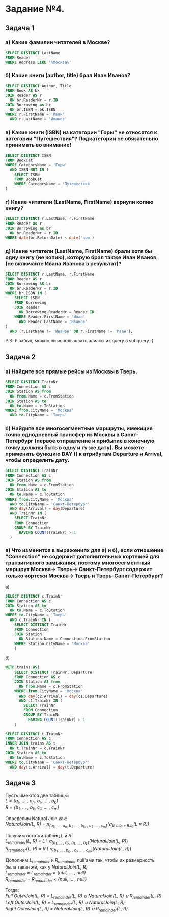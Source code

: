 
# Задание №4.
## Задача 1

### а) **Какие фамилии читателей в Москве?**
```sql
SELECT DISTINCT LastName 
FROM Reader
WHERE Address LIKE '%Москва%'
```
### б) **Какие книги (author, title) брал Иван Иванов?**
```sql
SELECT DISTINCT Author, Title 
FROM Book AS bk
JOIN Reader AS r
  ON br.ReaderNr = r.ID
JOIN Borrowing as br
  ON br.ISBN = bk.ISBN
WHERE r.FirstName = 'Иван'
  AND r.LastName = 'Иванов'
```
### в) **Какие книги (ISBN) из категории "Горы" не относятся к категории "Путешествия"? Подкатегории не обязательно принимать во внимание!**
```sql
SELECT DISTINCT ISBN
FROM BookCat
WHERE CategoryName = 'Горы'
  AND ISBN NOT IN (
    SELECT ISBN
    FROM BookCat
    WHERE CategoryName = 'Путешествия'
)
```

### г) **Какие читатели (LastName, FirstName) вернули копию книгу?**
```sql
SELECT DISTINCT r.LastName, r.FirstName 
FROM Reader as r
JOIN Borrowing as br
  ON br.ReaderNr = r.ID
WHERE date(br.ReturnDate) < date('now')
```

### д) **Какие читатели (LastName, FirstName) брали хотя бы одну книгу (не копию), которую брал также Иван Иванов (не включайте Ивана Иванова в результат)?**

```sql
SELECT DISTINCT r.LastName, r.FirstName
FROM Reader AS r
JOIN Borrowing AS br 
  ON br.ReaderNr = r.ID
WHERE br.ISBN IN (
    SELECT ISBN
    FROM Borrowing
    JOIN Reader 
      ON Borrowing.ReaderNr = Reader.ID
    WHERE Reader.FirstName = 'Иван'
      AND Reader.LastName = 'Иванов'
) 
  AND (r.LastName != 'Иванов' OR r.FirstName != 'Иван');
```
P.S. 
Я забыл, можно ли использовать алиасы из query в subquery :(



## Задача 2
### а) **Найдите все прямые рейсы из Москвы в Тверь.**
```sql
SELECT DISTINCT TrainNr 
FROM Connection AS c
JOIN Station AS from
  ON from.Name = c.FromStation
JOIN Station AS to
  ON to.Name = c.ToStation
WHERE from.CityName = 'Москва' 
  AND to.CityName = 'Тверь'
```

### б) **Найдите все многосегментные маршруты, имеющие точно однодневный трансфер из Москвы в Санкт-Петербург (первое отправление и прибытие в конечную точку должны быть в одну и ту же дату). Вы можете применить функцию DAY () к атрибутам Departure и Arrival, чтобы определить дату.**
```sql
SELECT DISTINCT TrainNr 
FROM Connection AS c
JOIN Station AS from 
  ON from.Name = c.FromStation
JOIN Station AS to 
  ON to.Name = c.ToStation
WHERE from.CityName = 'Москва' 
  AND to.CityName = 'Санкт-Петербург' 
  AND day(Arrival) = day(Departure)
  AND TrainNr IN (
    SELECT TrainNr
    FROM Connection
    GROUP BY TrainNr
      HAVING COUNT(TrainNr) > 1
  )
```

### в) **Что изменится в выражениях для а) и б), если отношение "Connection" не содержит дополнительных кортежей для транзитивного замыкания, поэтому многосегментный маршрут Москва-> Тверь-> Санкт-Петербург содержит только кортежи Москва-> Тверь и Тверь-Санкт-Петербург?**
а)
```sql
SELECT DISTINCT c.TrainNr
FROM Connection AS c
JOIN Station AS to 
  ON to.Name = c.ToStation
WHERE to.CityName = 'Тверь'
  AND c.TrainNr IN (
	SELECT DISTINCT TrainNr 
	FROM Connection
	JOIN Station
	  ON Station.Name = Connection.FromStation
	WHERE Station.CityName = 'Москва' 
	)
```
б)
```sql
WITH trains AS(
	SELECT DISTINCT TrainNr, Departure 
	FROM Connection AS c
	JOIN Station AS from
	  ON from.Name = c.FromStation
	WHERE from.CityName = 'Москва' 
	  AND day(с2.Arrival) = day(с1.Departure)
	  AND с1.TrainNr IN (
		SELECT TrainNr
		FROM Connection
		GROUP BY TrainNr
		  HAVING COUNT(TrainNr) > 1
	)
	  
SELECT DISTINCT t.TrainNr
FROM Connection AS c
INNER JOIN trains AS t
  ON t.TrainNr = c.TrainNr
JOIN Station AS to 
  ON to.Name = c.ToStation
WHERE to.CityName = 'Санкт-Петербург' 
  AND day(c.Arrival) = day(t.Departure)
```

## Задача 3
Пусть имеются две таблицы: \
 *L = {a<sub>1</sub>, ... , a<sub>n</sub>, b<sub>1</sub>, ... , b<sub>k</sub>}* \
 *R = {b<sub>1</sub>, ... , b<sub>k</sub>, c<sub>1</sub>, ... , c<sub>m</sub>}* 

Определим Natural Join как: \
*NaturalJoin(L, R) = 𝜋<sub>{a<sub>1</sub>, ... , a<sub>n</sub>,  b<sub>1</sub>, ... , b<sub>k</sub>, , c<sub>1</sub>, ... , c<sub>m</sub>}</sub>(𝜎<sub>∀i L.b<sub>i</sub> = R.b<sub>i</sub></sub>(L × R))*

Получим остатки таблиц *L* и *R*: \
*L<sub>remainder</sub>(L, R) = L \ 𝜋<sub>{a<sub>1</sub>, ... , a<sub>n</sub>,  b<sub>1</sub>, ... , b<sub>k</sub>}</sub>(NaturalJoin(L, R)*) \
*R<sub>remainder</sub>(L, R) = R \ 𝜋<sub>{b<sub>1</sub>, ... , b<sub>k</sub>, , c<sub>1</sub>, ... , c<sub>m</sub>}</sub>(NaturalJoin(L, R)*) 

Дополним *L<sub>remainder</sub>* и *R<sub>remainder</sub>* null'ами так, чтобы их размерность была такая же, как у *NaturalJoin(L, R)* \
*L<sub>remainder</sub> = L<sub>remainder</sub> × {null, ... , null}* \
*R<sub>remainder</sub> = R<sub>remainder</sub> × {null, ... , null}*


Тогда: \
*Full OuterJoin(L, R) =  L<sub>remainder</sub>(L, R) ∪ NaturalJoin(L, R) ∪ R<sub>remainder</sub>(L, R)* \
*Left OuterJoin(L, R) =  L<sub>remainder</sub>(L, R) ∪ NaturalJoin(L, R)* \
*Right OuterJoin(L, R) = NaturalJoin(L, R) ∪ R<sub>remainder</sub>(L, R)*